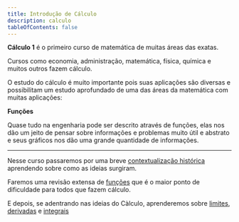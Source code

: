 ```yaml
---
title: Introdução de Cálculo
description: calculo
tableOfContents: false
---
```


**Cálculo 1** é o primeiro curso de matemática de muitas áreas das exatas.

Cursos como economia, administração, matemática, física, química e muitos outros fazem cálculo.

O estudo do cálculo é muito importante pois suas aplicações são diversas e possibilitam um estudo aprofundado de uma das áreas da matemática com muitas aplicações:

**Funções**

Quase tudo na engenharia pode ser descrito através de funções, elas nos dão um jeito de pensar sobre informações e problemas muito útil e abstrato e seus gráficos nos dão uma grande quantidade de informações.

---

Nesse curso passaremos por uma breve [contextualização histórica](contextualizacao/) aprendendo sobre como as ideias surgiram.

Faremos uma revisão extensa de [funções](revisao-funcoes/) que é o maior ponto de dificuldade para todos que fazem cálculo.

E depois, se adentrando nas ideias do Càlculo, aprenderemos sobre [limites](limites/), [derivadas](derivadas/) e [integrais](integrais/)
